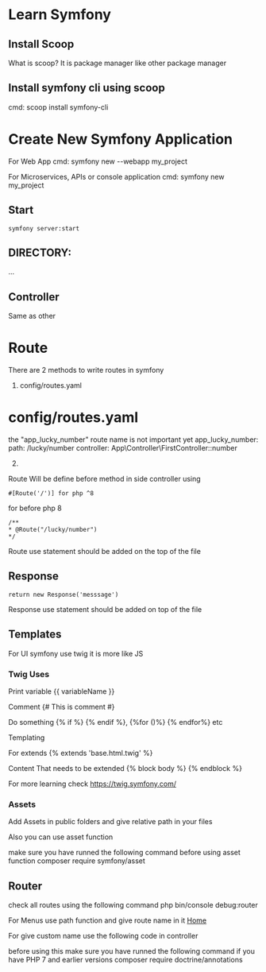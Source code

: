 # Learn Symfony

## Install Scoop 
What is scoop? It is package manager like other package manager 


## Install symfony cli using scoop
cmd: scoop install symfony-cli


# Create New Symfony Application
For Web App
cmd: symfony new --webapp my_project 

For Microservices, APIs or console application
cmd: symfony new my_project 

## Start 
    symfony server:start

## DIRECTORY:
 

...


## Controller
 
Same as other


# Route

There are 2 methods to write routes in symfony

1. config/routes.yaml


# config/routes.yaml

the "app_lucky_number" route name is not important yet
app_lucky_number:
    path: /lucky/number
    controller: App\Controller\FirstController::number


2. 
Route Will be define before method in side controller using 

    #[Route('/')] for php ^8

for before php 8

    /**
    * @Route("/lucky/number")
    */	

Route use statement should be added on the top of the file



## Response

    return new Response('messsage')

Response use statement should be added on top of the file 

## Templates

For UI symfony use twig it is more like JS

### Twig Uses 

Print variable 
    {{ variableName }}

Comment
    {# This is comment #}

Do something 
    {% if %} {% endif %}, {%for ()%} {% endfor%} etc

Templating

For extends
    {% extends 'base.html.twig' %}

Content That needs to be extended
    {% block body %} {% endblock %}
    
For more learning check https://twig.symfony.com/

### Assets  
Add Assets in public folders and give relative path in your files
    <link rel="stylesheet" href="/css/styles.css" />

Also you can use asset function
    <link rel="stylesheet" href="{{ asset ('css/styles.css') }}" />

make sure you have runned the following command before using asset function 
    composer require symfony/asset

## Router
check all routes using the following command
    php bin/console debug:router

For Menus use path function and give route name in it
    <a class="navbar-brand" href="{{ path('app_homepage') }}">
        <i class="fas fa-record-vinyl"></i>
        Home
    </a>

For give custom name use the following code in controller

before using this make sure you have runned the following command if you have PHP 7 and earlier versions
    composer require doctrine/annotations

